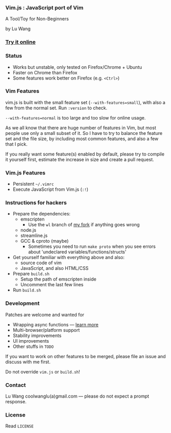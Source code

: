 ### Vim.js : JavaScript port of Vim

A Tool/Toy for Non-Beginners

by Lu Wang

### [Try it online](http://coolwanglu.github.io/vim.js/web/vim.html)



### Status

- Works but unstable, only tested on Firefox/Chrome + Ubuntu
- Faster on Chrome than Firefox
- Some features work better on Firefox (e.g. `<Ctrl>`)



### Vim Features

vim.js is built with the small feature set (`--with-features=small`), 
with also a few from the normal set.
Run `:version` to check.

`--with-features=normal` is too large and too slow for online usage.

As we all know that there are huge number of features in Vim, but
most people use only a small subset of it. So I have to try to balance
the feature set and the file size, by including most common features,
and also a few that I pick.

If you really want some feature(s) enabled by default,
please try to compile it yourself first, estimate the increase in size and
create a pull request.



### Vim.js Features

- Persistent `~/.vimrc`
- Execute JavaScript from Vim.js (`:!`)



### Instructions for hackers

- Prepare the dependencies:
  - emscripten
    - Use the `wl` branch of [my fork](https://github.com/coolwanglu/emscripten/tree/wl) if anything goes wrong
  - node.js
  - streamline.js
  - GCC & cproto (maybe)
    - Sometimes you need to run `make proto` when you see errors about 'undeclared variables/functions/structs'
- Get yourself familiar with everything above and also:
  - source code of vim
  - JavaScript, and also HTML/CSS
- Prepare `build.sh`
  - Setup the path of emscripten inside
  - Uncomment the last few lines 
- Run `build.sh`



### Development

Patches are welcome and wanted for
- Wrapping async functions &mdash; [learn more](https://github.com/coolwanglu/vim.js/wiki/Sync-to-Async-Transformation)
- Multi-browser/platform support
- Stability improvements
- UI improvements
- Other stuffs in `TODO`

If you want to work on other features to be merged, please file an issue and discuss with me first.

Do not override `vim.js` or `build.sh`!



### Contact

Lu Wang coolwanglu(a)gmail.com &mdash; please do not expect a prompt response.



### License

Read `LICENSE`



